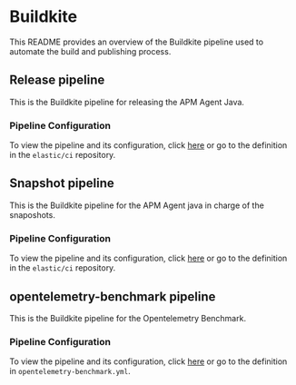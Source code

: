 # Buildkite

This README provides an overview of the Buildkite pipeline used to automate the build and publishing process.

## Release pipeline

This is the Buildkite pipeline for releasing the APM Agent Java.

### Pipeline Configuration

To view the pipeline and its configuration, click [here](https://buildkite.com/elastic/apm-agent-java-release) or
go to the definition in the `elastic/ci` repository.

## Snapshot pipeline

This is the Buildkite pipeline for the APM Agent java in charge of the snaposhots.

### Pipeline Configuration

To view the pipeline and its configuration, click [here](https://buildkite.com/elastic/apm-agent-java-snapshot) or
go to the definition in the `elastic/ci` repository.

## opentelemetry-benchmark pipeline

This is the Buildkite pipeline for the Opentelemetry Benchmark.

### Pipeline Configuration

To view the pipeline and its configuration, click [here](https://buildkite.com/elastic/apm-agent-java-opentelemetry-benchmark) or
go to the definition in `opentelemetry-benchmark.yml`.

